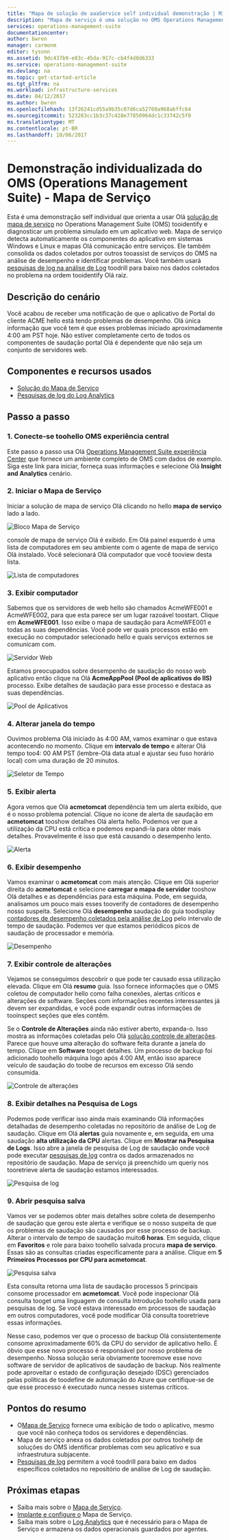 ```yaml
---
title: "Mapa de solução de aaaService self individual demonstração | Microsoft Docs"
description: "Mapa de serviço é uma solução no OMS Operations Management Suite () que detecta automaticamente os componentes do aplicativo no Windows e mapas e sistemas Linux Olá comunicação entre serviços.  Esta é uma demonstração de seu próprio ritmo self que percorre o uso do mapa de serviço tooidentify e diagnosticar um problema simulado em um aplicativo web."
services: operations-management-suite
documentationcenter: 
author: bwren
manager: carmonm
editor: tysonn
ms.assetid: 9dc437b9-e83c-45da-917c-cb4f4d8d6333
ms.service: operations-management-suite
ms.devlang: na
ms.topic: get-started-article
ms.tgt_pltfrm: na
ms.workload: infrastructure-services
ms.date: 04/12/2017
ms.author: bwren
ms.openlocfilehash: 13f26241cd55a9b35c07d6ca52760a968abffc64
ms.sourcegitcommit: 523283cc1b3c37c428e77850964dc1c33742c5f0
ms.translationtype: MT
ms.contentlocale: pt-BR
ms.lasthandoff: 10/06/2017
---
```

# <a name="operations-management-suite-oms-self-paced-demo---service-map"></a>Demonstração individualizada do OMS (Operations Management Suite) - Mapa de Serviço
Esta é uma demonstração self individual que orienta a usar Olá [solução de mapa de serviço](operations-management-suite-service-map.md) no Operations Management Suite (OMS) tooidentify e diagnosticar um problema simulado em um aplicativo web.  Mapa de serviço detecta automaticamente os componentes do aplicativo em sistemas Windows e Linux e mapas Olá comunicação entre serviços.  Ele também consolida os dados coletados por outros tooassist de serviços do OMS na análise de desempenho e identificar problemas.  Você também usará [pesquisas de log na análise de Log](../log-analytics/log-analytics-log-searches.md) toodrill para baixo nos dados coletados no problema na ordem tooidentify Olá raiz.


## <a name="scenario-description"></a>Descrição do cenário
Você acabou de receber uma notificação de que o aplicativo de Portal do cliente ACME hello está tendo problemas de desempenho.  Olá única informação que você tem é que esses problemas iniciado aproximadamente 4:00 am PST hoje.  Não estiver completamente certo de todos os componentes de saudação portal Olá é dependente que não seja um conjunto de servidores web.  

## <a name="components-and-features-used"></a>Componentes e recursos usados
- [Solução do Mapa de Serviço](operations-management-suite-service-map.md)
- [Pesquisas de log do Log Analytics](../log-analytics/log-analytics-log-searches.md)


## <a name="walk-through"></a>Passo a passo

### <a name="1-connect-toohello-oms-experience-center"></a>1. Conecte-se toohello OMS experiência central
Este passo a passo usa Olá [Operations Management Suite experiência Center](https://experience.mms.microsoft.com/) que fornece um ambiente completo de OMS com dados de exemplo. Siga este link para iniciar, forneça suas informações e selecione Olá **Insight and Analytics** cenário.


### <a name="2-start-service-map"></a>2. Iniciar o Mapa de Serviço
Iniciar a solução de mapa de serviço Olá clicando no hello **mapa de serviço** lado a lado.

![Bloco Mapa de Serviço](media/operations-management-suite-walkthrough-servicemap/tile.png)

console de mapa de serviço Olá é exibido.  Em Olá painel esquerdo é uma lista de computadores em seu ambiente com o agente de mapa de serviço Olá instalado.  Você selecionará Olá computador que você tooview desta lista.

![Lista de computadores](media/operations-management-suite-walkthrough-servicemap/computer-list.png)


### <a name="3-view-computer"></a>3. Exibir computador
Sabemos que os servidores de web hello são chamados AcmeWFE001 e AcmeWFE002, para que esta parece ser um lugar razoável toostart.  Clique em **AcmeWFE001**.  Isso exibe o mapa de saudação para AcmeWFE001 e todas as suas dependências.  Você pode ver quais processos estão em execução no computador selecionado hello e quais serviços externos se comunicam com.

![Servidor Web](media/operations-management-suite-walkthrough-servicemap/web-server.png)

Estamos preocupados sobre desempenho de saudação do nosso web aplicativo então clique na Olá **AcmeAppPool (Pool de aplicativos do IIS)** processo.  Exibe detalhes de saudação para esse processo e destaca as suas dependências.  

![Pool de Aplicativos](media/operations-management-suite-walkthrough-servicemap/app-pool.png)


### <a name="4-change-time-window"></a>4. Alterar janela do tempo

Ouvimos problema Olá iniciado às 4:00 AM, vamos examinar o que estava acontecendo no momento. Clique em **intervalo de tempo** e alterar Olá tempo too4: 00 AM PST (lembre-Olá data atual e ajustar seu fuso horário local) com uma duração de 20 minutos.

![Seletor de Tempo](./media/operations-management-suite-walkthrough-servicemap/time-picker.png)


### <a name="5-view-alert"></a>5. Exibir alerta

Agora vemos que Olá **acmetomcat** dependência tem um alerta exibido, que é o nosso problema potencial.  Clique no ícone de alerta de saudação em **acmetomcat** tooshow detalhes Olá alerta hello.  Podemos ver que a utilização da CPU está crítica e podemos expandi-la para obter mais detalhes.  Provavelmente é isso que está causando o desempenho lento. 

![Alerta](./media/operations-management-suite-walkthrough-servicemap/alert.png)


### <a name="6-view-performance"></a>6. Exibir desempenho

Vamos examinar o **acmetomcat** com mais atenção.  Clique em Olá superior direita do **acmetomcat** e selecione **carregar o mapa de servidor** tooshow Olá detalhes e as dependências para esta máquina. Pode, em seguida, analisamos um pouco mais esses tooverify de contadores de desempenho nosso suspeita.  Selecione Olá **desempenho** saudação do guia toodisplay [contadores de desempenho coletados pela análise de Log](../log-analytics/log-analytics-data-sources-performance-counters.md) pelo intervalo de tempo de saudação.  Podemos ver que estamos periódicos picos de saudação de processador e memória.

![Desempenho](./media/operations-management-suite-walkthrough-servicemap/performance.png)


### <a name="7-view-change-tracking"></a>7. Exibir controle de alterações
Vejamos se conseguimos descobrir o que pode ter causado essa utilização elevada.  Clique em Olá **resumo** guia.  Isso fornece informações que o OMS coletou de computador hello como falha conexões, alertas críticos e alterações de software.  Seções com informações recentes interessantes já devem ser expandidas, e você pode expandir outras informações de tooinspect seções que eles contêm.


Se o **Controle de Alterações** ainda não estiver aberto, expanda-o.  Isso mostra as informações coletadas pelo Olá [solução controle de alterações](../log-analytics/log-analytics-change-tracking.md).  Parece que houve uma alteração do software feita durante a janela do tempo.  Clique em **Software** tooget detalhes.  Um processo de backup foi adicionado toohello máquina logo após 4:00 AM, então isso aparece veículo de saudação do toobe de recursos em excesso Olá sendo consumida.

![Controle de alterações](./media/operations-management-suite-walkthrough-servicemap/change-tracking.png)



### <a name="8-view-details-in-log-search"></a>8. Exibir detalhes na Pesquisa de Logs
Podemos pode verificar isso ainda mais examinando Olá informações detalhadas de desempenho coletadas no repositório de análise de Log de saudação.  Clique em Olá **alertas** guia novamente e, em seguida, em uma saudação **alta utilização da CPU** alertas.  Clique em **Mostrar na Pesquisa de Logs**.  Isso abre a janela de pesquisa de Log de saudação onde você pode executar [pesquisas de log](../log-analytics/log-analytics-log-searches.md) contra os dados armazenados no repositório de saudação.  Mapa de serviço já preenchido um queriy nos tooretrieve alerta de saudação estamos interessados.  

![Pesquisa de log](./media/operations-management-suite-walkthrough-servicemap/log-search.png)


### <a name="9-open-saved-search"></a>9. Abrir pesquisa salva
Vamos ver se podemos obter mais detalhes sobre coleta de desempenho de saudação que gerou este alerta e verifique se o nosso suspeita de que os problemas de saudação são causados por esse processo de backup.  Alterar o intervalo de tempo de saudação muito**6 horas**.  Em seguida, clique em **Favoritos** e role para baixo toohello salvada procura **mapa de serviço**.  Essas são as consultas criadas especificamente para a análise.  Clique em **5 Primeiros Processos por CPU para acmetomcat**.

![Pesquisa salva](./media/operations-management-suite-walkthrough-servicemap/saved-search.png)


Esta consulta retorna uma lista de saudação processos 5 principais consome processador em **acmetomcat**.  Você pode inspecionar Olá consulta tooget uma linguagem de consulta Introdução toohello usada para pesquisas de log.  Se você estava interessado em processos de saudação em outros computadores, você pode modificar Olá consulta tooretrieve essas informações.

Nesse caso, podemos ver que o processo de backup Olá consistentemente consome aproximadamente 60% da CPU do servidor de aplicativo hello.  É óbvio que esse novo processo é responsável por nosso problema de desempenho.  Nossa solução seria obviamente tooremove esse novo software de servidor de aplicativos de saudação de backup.  Nós realmente pode aproveitar o estado de configuração desejado (DSC) gerenciados pelas políticas de toodefine de automação do Azure que certifique-se de que esse processo é executado nunca nesses sistemas críticos.


## <a name="summary-points"></a>Pontos do resumo
- O[Mapa de Serviço](operations-management-suite-service-map.md) fornece uma exibição de todo o aplicativo, mesmo que você não conheça todos os servidores e dependências.
- Mapa de serviço anexa os dados coletados por outros toohelp de soluções do OMS identificar problemas com seu aplicativo e sua infraestrutura subjacente.
- [Pesquisas de log](../log-analytics/log-analytics-log-searches.md) permitem a você toodrill para baixo em dados específicos coletados no repositório de análise de Log de saudação.    

## <a name="next-steps"></a>Próximas etapas
- Saiba mais sobre o [Mapa de Serviço](operations-management-suite-service-map.md).
- [Implante e configure o](operations-management-suite-service-map-configure.md) Mapa de Serviço.
- Saiba mais sobre o [Log Analytics](../log-analytics/log-analytics-overview.md) que é necessário para o Mapa de Serviço e armazena os dados operacionais guardados por agentes.